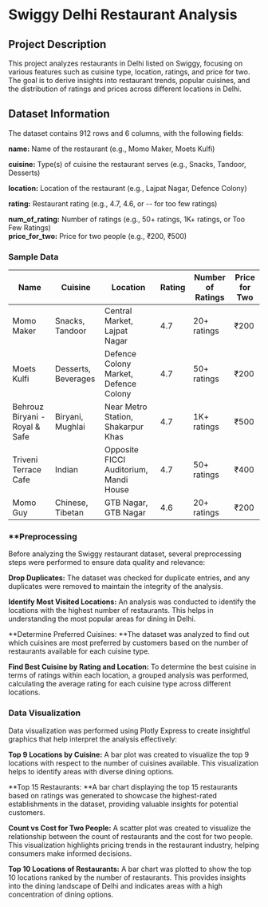 # **Swiggy Delhi Restaurant Analysis**

## **Project Description**

This project analyzes restaurants in Delhi listed on Swiggy, focusing on various features such as cuisine type, location, ratings, and price for two. The goal is to derive insights into restaurant trends, popular cuisines, and the distribution of ratings and prices across different locations in Delhi.  

## **Dataset Information**

The dataset contains 912 rows and 6 columns, with the following fields:

**name:** Name of the restaurant (e.g., Momo Maker, Moets Kulfi)  

**cuisine:** Type(s) of cuisine the restaurant serves (e.g., Snacks, Tandoor, Desserts)  

**location:** Location of the restaurant (e.g., Lajpat Nagar, Defence Colony)  

**rating:** Restaurant rating (e.g., 4.7, 4.6, or -- for too few ratings)  

**num_of_rating:** Number of ratings (e.g., 50+ ratings, 1K+ ratings, or Too Few Ratings)  
**price_for_two:** Price for two people (e.g., ₹200, ₹500) 


### Sample Data
| Name                                  | Cuisine               | Location                              | Rating | Number of Ratings | Price for Two |
|---------------------------------------|-----------------------|---------------------------------------|--------|------------------|---------------|
| Momo Maker                            | Snacks, Tandoor       | Central Market, Lajpat Nagar          | 4.7    | 20+ ratings      | ₹200          |
| Moets Kulfi                           | Desserts, Beverages   | Defence Colony Market, Defence Colony | 4.7    | 50+ ratings      | ₹200          |
| Behrouz Biryani - Royal & Safe       | Biryani, Mughlai      | Near Metro Station, Shakarpur Khas   | 4.7    | 1K+ ratings      | ₹500          |
| Triveni Terrace Cafe                 | Indian                | Opposite FICCI Auditorium, Mandi House| 4.7    | 50+ ratings      | ₹400          |
| Momo Guy                              | Chinese, Tibetan      | GTB Nagar, GTB Nagar                  | 4.6    | 20+ ratings      | ₹200          |


  
  ### **Preprocessing

  Before analyzing the Swiggy restaurant dataset, several preprocessing steps were performed to ensure data quality and relevance:  

**Drop Duplicates:** The dataset was checked for duplicate entries, and any duplicates were removed to maintain the integrity of the analysis.  

**Identify Most Visited Locations:** An analysis was conducted to identify the locations with the highest number of restaurants. This helps in understanding the most popular areas for dining in Delhi.  

**Determine Preferred Cuisines: **The dataset was analyzed to find out which cuisines are most preferred by customers based on the number of restaurants available for each cuisine type.  

**Find Best Cuisine by Rating and Location:** To determine the best cuisine in terms of ratings within each location, a grouped analysis was performed, calculating the average rating for each cuisine type across different locations.  


### Data Visualization

Data visualization was performed using Plotly Express to create insightful graphics that help interpret the analysis effectively:

**Top 9 Locations by Cuisine:** A bar plot was created to visualize the top 9 locations with respect to the number of cuisines available. This visualization helps to identify areas with diverse dining options.  

**Top 15 Restaurants: **A bar chart displaying the top 15 restaurants based on ratings was generated to showcase the highest-rated establishments in the dataset, providing valuable insights for potential customers.  

**Count vs Cost for Two People:** A scatter plot was created to visualize the relationship between the count of restaurants and the cost for two people. This visualization highlights pricing trends in the restaurant industry, helping consumers make informed decisions.  

**Top 10 Locations of Restaurants:** A bar chart was plotted to show the top 10 locations ranked by the number of restaurants. This provides insights into the dining landscape of Delhi and indicates areas with a high concentration of dining options.  
